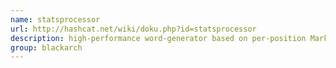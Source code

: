 ```yaml
---
name: statsprocessor
url: http://hashcat.net/wiki/doku.php?id=statsprocessor
description: high-performance word-generator based on per-position Markov-attack. URL : http://hashcat.net/wiki/doku.php?id=statsprocessor Groups : blackarch blackarch-automation
group: blackarch
---
```

